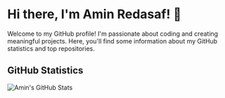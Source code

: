 
# Hi there, I'm Amin Redasaf! 👋

Welcome to my GitHub profile! I'm passionate about coding and creating meaningful projects. Here, you'll find some information about my GitHub statistics and top repositories.

## GitHub Statistics

![Amin's GitHub Stats](https://myreadme.vercel.app/api/embed/amineredasaf)

<!-- ## Top Repositories

Here are some of my top repositories that showcase my skills and interests:

1. [Repository Name 1](link-to-repo-1): A brief description of the project and its purpose.
2. [Repository Name 2](link-to-repo-2): What this project is all about and why it's important.
3. [Repository Name 3](link-to-repo-3): Any other relevant information about this repository. -->

<!-- ## Top Languages

Here's a breakdown of the programming languages I've been using in my repositories:



## Commit Graph

Visualizing my commit history:


## Get in Touch

I'm always open to collaboration and networking. Feel free to connect with me on [LinkedIn](your-linkedin-profile) or follow me on [Twitter](your-twitter-profile).

Looking forward to sharing and learning with the amazing GitHub community! -->

